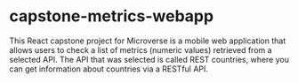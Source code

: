 # capstone-metrics-webapp
This React capstone project for Microverse is a mobile web application that allows users to check a list of metrics (numeric values) retrieved from a selected API. The API that was selected is called REST countries, where you can get information about countries via a RESTful API.
